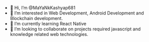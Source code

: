 - 👋 Hi, I’m @MaYaNkKashyap681
- 👀 I’m interested in Web Development, Android Development and Blockchain development.
- 🌱 I’m currently learning React Native
- 💞️ I’m looking to collaborate on projects required javascript and knowledge related web technologies.

<!---
MaYaNkKashyap681/MaYaNkKashyap681 is a ✨ special ✨ repository because its `README.md` (this file) appears on your GitHub profile.
You can click the Preview link to take a look at your changes.
--->
